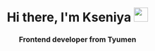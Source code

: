 <h1 align="center">Hi there, I'm Kseniya <img src="https://github.com/blackcater/blackcater/raw/main/images/Hi.gif" height="32"/></h1>
<h3 align="center">Frontend developer from Tyumen</h3>
